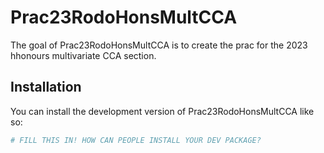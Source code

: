
# Prac23RodoHonsMultCCA

<!-- badges: start -->
<!-- badges: end -->

The goal of Prac23RodoHonsMultCCA is to create the prac for the 2023 hhonours multivariate CCA section.

## Installation

You can install the development version of Prac23RodoHonsMultCCA like so:

``` r
# FILL THIS IN! HOW CAN PEOPLE INSTALL YOUR DEV PACKAGE?
```

